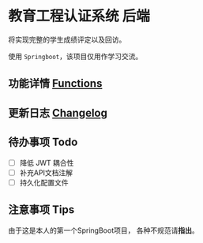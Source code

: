 # 教育工程认证系统 后端

将实现完整的学生成绩评定以及回访。

使用 `Springboot`，该项目仅用作学习交流。

## 功能详情 [Functions](wiki/index.md)

## 更新日志 [Changelog](Changelog.md)

## 待办事项 Todo

- [ ] 降低 JWT 耦合性
- [ ] 补充API文档注解
- [ ] 持久化配置文件

## 注意事项 Tips

由于这是本人的第一个SpringBoot项目，
各种不规范请**指出**。
